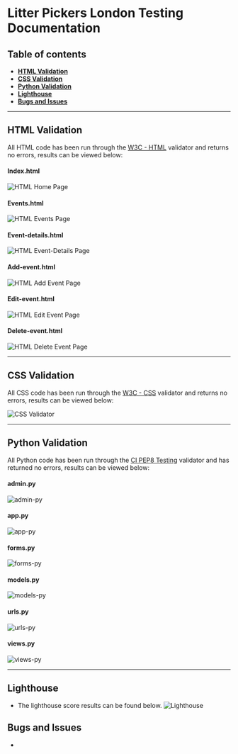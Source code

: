 # **Litter Pickers London Testing Documentation**

## **Table of contents**
 - [**HTML Validation**](#html-validation)
 - [**CSS Validation**](#css-validation)
 - [**Python Validation**](#python-validation)
 - [**Lighthouse**](#lighthouse)
 - [**Bugs and Issues**](#bugs-and-issues)

<hr>

## **HTML Validation**

All HTML code has been run through the [W3C - HTML](https://validator.w3.org/) validator and returns no errors, results can be viewed below:

#### **Index.html**
![HTML Home Page](docs/images/index.jpg)

#### **Events.html**
![HTML Events Page](docs/images/events.jpg)

#### **Event-details.html**
![HTML Event-Details Page](docs/images/event-detail.jpg)

#### **Add-event.html**
![HTML Add Event Page](docs/images/add-event.jpg)

#### **Edit-event.html**
![HTML Edit Event Page](docs/images/edit.jpg)

#### **Delete-event.html**
![HTML Delete Event Page](docs/images/delete.jpg)

<hr>

## **CSS Validation**

All CSS code has been run through the [W3C - CSS](https://jigsaw.w3.org/css-validator/) validator and returns no errors, results can be viewed below:

![CSS Validator](docs/images/css.jpg)


<hr>

## **Python Validation**

All Python code has been run through the [CI PEP8 Testing](https://pep8ci.herokuapp.com/) validator and has returned no errors, results can be viewed below:

#### **admin.py**
![admin-py](docs/testing/admin-py.png)

#### **app.py**
![app-py](docs/testing/app-py.png)



#### **forms.py**
![forms-py](docs/images/forms.jpg)

#### **models.py**
![models-py](docs/images/models.jpg)

#### **urls.py**
![urls-py](docs/images/urls.jpg)

#### **views.py**
![views-py](docs/images/views.jpg)

<hr>

## **Lighthouse**
- The lighthouse score results can be found below.
![Lighthouse](docs/images/lighthouse.jpg)

## **Bugs and Issues**
- 